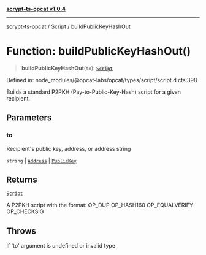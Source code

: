[**scrypt-ts-opcat v1.0.4**](../../../README.md)

***

[scrypt-ts-opcat](../../../README.md) / [Script](../README.md) / buildPublicKeyHashOut

# Function: buildPublicKeyHashOut()

> **buildPublicKeyHashOut**(`to`): [`Script`](../../../classes/Script.md)

Defined in: node\_modules/@opcat-labs/opcat/types/script/script.d.cts:398

Builds a standard P2PKH (Pay-to-Public-Key-Hash) script for a given recipient.

## Parameters

### to

Recipient's public key, address, or address string

`string` | [`Address`](../../../classes/Address.md) | [`PublicKey`](../../../classes/PublicKey.md)

## Returns

[`Script`](../../../classes/Script.md)

A P2PKH script with the format: OP_DUP OP_HASH160 <pubKeyHash> OP_EQUALVERIFY OP_CHECKSIG

## Throws

If 'to' argument is undefined or invalid type
